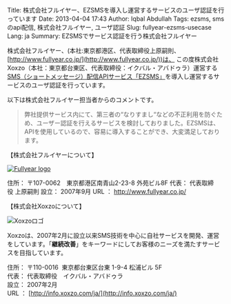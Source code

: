 Title: 株式会社フルイヤー、EZSMSを導入し運営するサービスのユーザ認証を行っています
Date: 2013-04-04 17:43
Author: Iqbal Abdullah
Tags: ezsms, smsのapi配信, 株式会社フルイヤー, ユーザ認証
Slug: fullyear-ezsms-usecase
Lang: ja
Summary: EZSMSでサービス認証を行う株式会社フルイヤー

株式会社フルイヤー、(本社:東京都港区、代表取締役上原嗣則、[http://www.fullyear.co.jp/](http://www.fullyear.co.jp/))は、
この度株式会社Xoxzo（本社：東京都台東区、代表取締役：イクバル・アバドゥラ）運営する[SMS（ショートメッセージ）配信APIサービス「EZSMS」](http://www.ezsms.biz/ja)を導入し運営するサービスのユーザ認証を行っています。

以下は株式会社フルイヤー担当者からのコメントです。

> 弊社提供サービス内にて、第三者の“なりすまし“などの不正利用を防ぐため、ユーザー認証を行えるサービスを検討しておりました。EZSMSは、APIを使用しているので、容易に導入することができ、大変満足しております。

【株式会社フルイヤーについて】

[![Fullyear logo]({filename}/images/client-logos/fullyear-logo.gif)](http://www.fullyear.co.jp/)

住所： 〒107-0062　東京都港区南青山2-23-8 外苑ビル8F
代表： 代表取締役 上原嗣則
設立： 2007年9月
URL ： <http://www.fullyear.co.jp/>

【株式会社Xoxzoについて】

![Xoxzoロゴ]({filename}/images/xoxzo-logo-02.png)

Xoxzoは、2007年2月に設立以来SMS技術を中心に自社サービスを開発、運営をしています。「**継続改善**」をキーワードにしてお客様のニーズを満たすサービスを目指しています。

住所： 〒110-0016  東京都台東区台東 1-9-4 松浦ビル 5F  
代表： 代表取締役　イクバル・アバドゥラ  
設立： 2007年2月  
URL ： [http://info.xoxzo.com/ja/](http://info.xoxzo.com/ja/)

